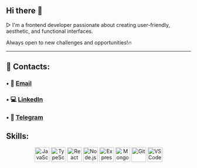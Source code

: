 ## Hi there 👋 
▷ I'm a frontend developer passionate about creating user-friendly, aesthetic, and functional interfaces.

Always open to new challenges and opportunities!🔥

---

## 📲 Contacts:

### • 📩 [Email](yuliia.shatkovska.dev@gmail.com)
### • 💻 [LinkedIn](www.linkedin.com/in/yuliia-shatkovska)
### • 📱 [Telegram](https://t.me/yuliia_shatkovska)


## Skills:

<p align="center">
  <a href="https://developer.mozilla.org/en-US/docs/Web/JavaScript" target="_blank" style="text-decoration: none;"><img src="https://cdn.jsdelivr.net/gh/devicons/devicon/icons/javascript/javascript-original.svg" alt="JavaScript" width="40" height="40"/></a>
  <a href="https://www.typescriptlang.org/" target="_blank" style="text-decoration: none;"><img src="https://cdn.jsdelivr.net/gh/devicons/devicon/icons/typescript/typescript-original.svg" alt="TypeScript" width="40" height="40"/></a>
  <a href="https://react.dev/" target="_blank" style="text-decoration: none;"><img src="https://cdn.jsdelivr.net/gh/devicons/devicon/icons/react/react-original.svg" alt="React" width="40" height="40"/></a>
  <a href="https://nodejs.org/" target="_blank" style="text-decoration: none;"><img src="https://cdn.jsdelivr.net/gh/devicons/devicon/icons/nodejs/nodejs-original.svg" alt="Node.js" width="40" height="40"/></a>
  <a href="https://expressjs.com/" target="_blank" style="text-decoration: none;">
    <img src="https://cdn.jsdelivr.net/gh/devicons/devicon/icons/express/express-original.svg" alt="Express" width="40" height="40"/></a>
<a href="https://www.mongodb.com/" target="_blank" style="text-decoration: none;">
    <img src="https://cdn.jsdelivr.net/gh/devicons/devicon/icons/mongodb/mongodb-original.svg" alt="MongoDB" width="40" height="40"/>
  </a>
  <a href="https://git-scm.com/" target="_blank" style="text-decoration: none;">
    <img src="https://cdn.jsdelivr.net/gh/devicons/devicon/icons/git/git-original.svg" alt="Git" width="40" height="40"/>
  </a>
  <a href="https://code.visualstudio.com/" target="_blank" style="text-decoration: none;">
    <img src="https://cdn.jsdelivr.net/gh/devicons/devicon/icons/vscode/vscode-original.svg" alt="VS Code" width="40" height="40"/>
  </a>
</p>



      

   
      


